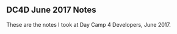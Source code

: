 DC4D June 2017 Notes
--------------------

These are the notes I took at Day Camp 4 Developers, June 2017.
